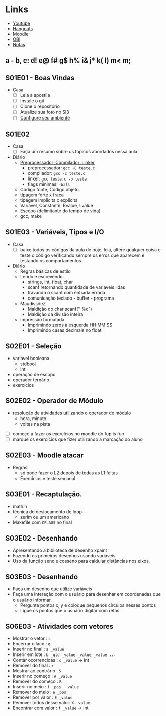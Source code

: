 # Links
- [Youtube](https://www.youtube.com/playlist?list=PLqwyjBSVOHRzgNEUNwc0hAHBOxy5M5JXW)
- [Hangouts](https://hangouts.google.com/group/RUEkyLG2NuDJBeGD9)
- Moodle:  
- [OBI](https://olimpiada.ic.unicamp.br/pratique/pj/)
- [Notas](https://docs.google.com/spreadsheets/d/1vPgqfumtIZcsIcsiSqshOkEGr0XDIu7Z2JUNcZugS7s/edit#gid=1459566463)

## a - b, c: d! e@ f# g$ h% i& j* k( l) m< m;

## S01E01 - Boas Vindas
- Casa
  - [ ] Leia a apostila
  - [ ] Instale o git
  - [ ] Clone o repositório
  - [ ] Atualize sua foto no Si3
  - [ ] [Configure seu ambiente](instalacao.md)

## S01E02
- Casa
  - [ ] Faça um resumo sobre os tópicos abordados nessa aula.
- Diário
  - [Preprocessador, Compilador, Linker](https://pt.wikibooks.org/wiki/Programar_em_C%2B%2B/Compila%C3%A7%C3%A3o)
    - preprocessador: `gcc -E teste.c`
    - compilador: `gcc -c teste.c`
    - linker: `gcc teste.c -o teste`
    - flags mínimas: `-Wall`
  - Código fonte, Código objeto
  - tipagem forte x fraca
  - tipagem implicita x explicita
  - Variável, Constante, Rvalue, Lvalue
  - Escopo (delimitante do tempo de vida)
  - gcc, make

## S01E03 - Variáveis, Tipos e I/O
- Casa
    - [ ] baixe todos os códigos da aula de hoje, leia, altere qualquer coisa e teste o código verificando sempre os erros que aparecem e testando os comportamentos.
- Diário
    - Regras básicas de estilo
    - Lendo e escrevendo
        - strings, int, float, char
        - scanf retornando quantidade de variáveis lidas
        - travando o scanf com entrada errada
        - comunicação teclado - buffer - programa
    - MaudissõeZ
        - Maldição do char scanf(" %c")
        - Maldição da divisão inteira
    - Impressão formatada
        - Imprimindo zeros à esquerda HH:MM:SS
        - Imprimindo casas decimais no float

## S02E01 - Seleção
- variável booleana
    - stdbool
    - int
- operação de escopo
- operador ternário
- exercícios

## S02E02 - Operador de Módulo
- resolução de atividades utilizando o operador de módulo
    - hora, minuto
    - voltas na pista
- [ ] começe a fazer os exercícios no moodle do fup is fun
- [ ] marque os exercícios que fizer utilizando a marcação do aluno

## S02E03 - Moodle atacar
- Regras:
    - só pode fazer o L2 depois de todas as L1 feitas
    - Exercícios e teste semanal

## S03E01 - Recaptulação.
- math.h
- técnica do deslocamento de loop
    - zerim ou um americano
- Makefile com `CFLAGS` no final

## S03E02 - Desenhando
- Apresentando a biblioteca de desenho xpaint
- Fazendo os primeiros desenhos usando variáveis
- Uso da função seno e cosseno para caldular distâncias nos eixos.

## S03E03 - Desenhando
- Faça um desenho que utilize variáveis
- Faça uma interação com o usuário para desenhar em coordenadas que o usuário informar.
    - Pergunte pontos x, y e coloque pequenos círculos nesses pontos
    - Ligue os pontos que o usuário digitar com retas.

## S06E03 - Atividades com vetores
- Mostrar o vetor          : `s`
- Encerrar o laco          : `q`
- Inserir no final         : `a _value`
- Inserir em lote          : `b _qtd _value _value _value ...`
- Contar ocorrencioas      : `c _value` -> int
- Remover do final         : `r`
- Mostrar ao contrário     : `S`
- Inserir no começo        : `A _value`
- Remover do começo        : `R`
- Inserir no meio          : `i _pos _ value`
- Remover do meio          : `e _pos`
- Remover por valor        : `E _value`
- Remover todos desse valor: `X _value`
- Encontrar com valor      : `f _value` -> int


